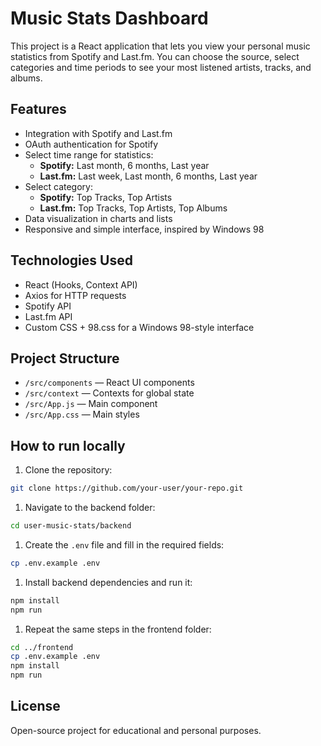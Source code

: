 # Music Stats Dashboard

This project is a React application that lets you view your personal music statistics from Spotify and Last.fm. You can choose the source, select categories and time periods to see your most listened artists, tracks, and albums.

## Features

- Integration with Spotify and Last.fm
- OAuth authentication for Spotify
- Select time range for statistics:
  - **Spotify:** Last month, 6 months, Last year
  - **Last.fm:** Last week, Last month, 6 months, Last year
- Select category:
  - **Spotify:** Top Tracks, Top Artists
  - **Last.fm:** Top Tracks, Top Artists, Top Albums
- Data visualization in charts and lists
- Responsive and simple interface, inspired by Windows 98


## Technologies Used

- React (Hooks, Context API)
- Axios for HTTP requests
- Spotify API
- Last.fm API
- Custom CSS + 98.css for a Windows 98-style interface


## Project Structure

- `/src/components` — React UI components
- `/src/context` — Contexts for global state
- `/src/App.js` — Main component
- `/src/App.css` — Main styles

## How to run locally

1. Clone the repository:

  ```bash
  git clone https://github.com/your-user/your-repo.git
  ```

1. Navigate to the backend folder:

  ```bash
  cd user-music-stats/backend
  ```

1. Create the `.env` file and fill in the required fields:

  ```bash
  cp .env.example .env
  ```

1. Install backend dependencies and run it:

  ```bash
  npm install
  npm run
  ```

1. Repeat the same steps in the frontend folder:

  ```bash
  cd ../frontend
  cp .env.example .env
  npm install
  npm run 
  ```



## License
Open-source project for educational and personal purposes.

